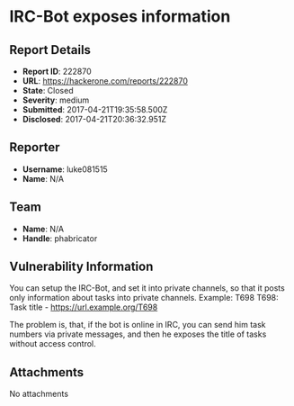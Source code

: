 # IRC-Bot exposes information

## Report Details
- **Report ID**: 222870
- **URL**: https://hackerone.com/reports/222870
- **State**: Closed
- **Severity**: medium
- **Submitted**: 2017-04-21T19:35:58.500Z
- **Disclosed**: 2017-04-21T20:36:32.951Z

## Reporter
- **Username**: luke081515
- **Name**: N/A

## Team
- **Name**: N/A
- **Handle**: phabricator

## Vulnerability Information
You can setup the IRC-Bot, and set it into private channels, so that it posts only information about tasks into private channels. Example:
<Human> T698
<Bot> T698: Task title - https://url.example.org/T698

The problem is, that, if the bot is online in IRC, you can send him task numbers via private messages, and then he exposes the title of tasks without access control.

## Attachments
No attachments
